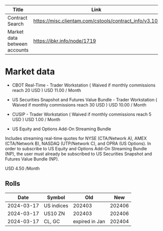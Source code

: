 
 | Title | Link | Comments |
 |---|---|-----|
 | Contract Search | https://misc.clientam.com/cstools/contract_info/v3.10/| |
 | Market data between accounts | https://ibkr.info/node/1719 |


# Market data

- CBOT Real-Time - Trader Workstation ( Waived if monthly commissions reach 20 USD ) USD 11.00 / Month

- US Securities Snapshot and Futures Value Bundle - Trader Workstation ( Waived if monthly commissions reach 30 USD ) USD 10.00 / Month


- CUSIP - Trader Workstation ( Waived if monthly commissions reach 5 USD ) USD 1.00 / Month

-  US Equity and Options Add-On Streaming Bundle

Includes streaming real-time quotes for NYSE (CTA/Network A), AMEX (CTA/Network B), NASDAQ (UTP/Network C), and OPRA (US Options). In order to subscribe to US Equity and Options Add-On Streaming Bundle (NP), the user must already be subscribed to US Securities Snapshot and Futures Value Bundle (NP).

USD 4.50 /Month 


## Rolls



| Date | Symbol | Old | New|
| --------| -----------| --------| ----------|
| 2024-03-17 | US indices | 202403 | 202406 |
| 2024-03-17 | US10 ZN | 202403 | 202406 |
| 2024-03-17 | CL, GC | expired in Jan | 202404 |
